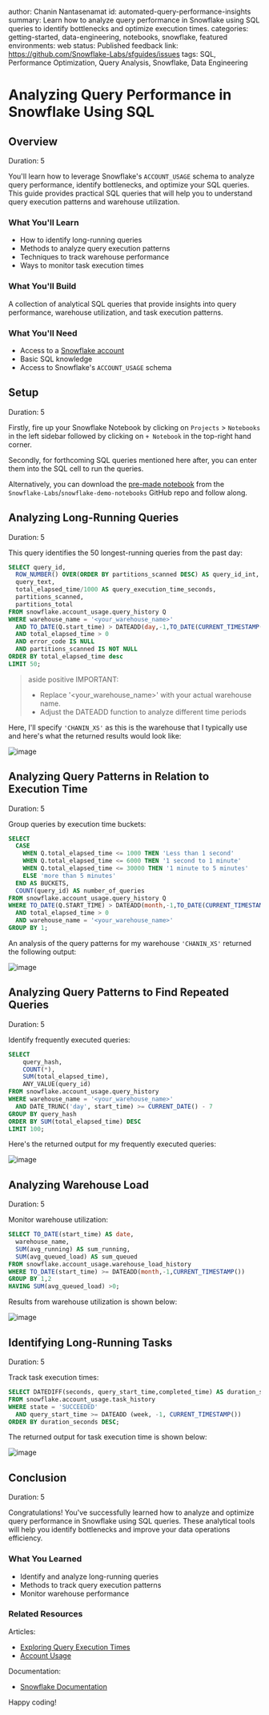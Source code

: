 author: Chanin Nantasenamat
id: automated-query-performance-insights
summary: Learn how to analyze query performance in Snowflake using SQL queries to identify bottlenecks and optimize execution times.
categories: getting-started, data-engineering, notebooks, snowflake, featured
environments: web
status: Published
feedback link: https://github.com/Snowflake-Labs/sfguides/issues
tags: SQL, Performance Optimization, Query Analysis, Snowflake, Data Engineering

# Analyzing Query Performance in Snowflake Using SQL
<!-- ------------------------ -->
## Overview
Duration: 5

You'll learn how to leverage Snowflake's `ACCOUNT_USAGE` schema to analyze query performance, identify bottlenecks, and optimize your SQL queries. This guide provides practical SQL queries that will help you to understand query execution patterns and warehouse utilization.

### What You'll Learn
- How to identify long-running queries
- Methods to analyze query execution patterns
- Techniques to track warehouse performance
- Ways to monitor task execution times

### What You'll Build
A collection of analytical SQL queries that provide insights into query performance, warehouse utilization, and task execution patterns.

### What You'll Need
- Access to a [Snowflake account](https://signup.snowflake.com/)
- Basic SQL knowledge
- Access to Snowflake's `ACCOUNT_USAGE` schema

<!-- ------------------------ -->
## Setup
Duration: 5

Firstly, fire up your Snowflake Notebook by clicking on `Projects` > `Notebooks` in the left sidebar followed by clicking on `+ Notebook` in the top-right hand corner.

Secondly, for forthcoming SQL queries mentioned here after, you can enter them into the SQL cell to run the queries.

Alternatively, you can download the [pre-made notebook](https://github.com/Snowflake-Labs/snowflake-demo-notebooks/tree/main/Query_Performance_Insights) from the `Snowflake-Labs`/`snowflake-demo-notebooks` GitHub repo and follow along.

<!-- ------------------------ -->
## Analyzing Long-Running Queries
Duration: 5

This query identifies the 50 longest-running queries from the past day:

```sql
SELECT query_id,
  ROW_NUMBER() OVER(ORDER BY partitions_scanned DESC) AS query_id_int,
  query_text,
  total_elapsed_time/1000 AS query_execution_time_seconds,
  partitions_scanned,
  partitions_total
FROM snowflake.account_usage.query_history Q
WHERE warehouse_name = '<your_warehouse_name>' 
  AND TO_DATE(Q.start_time) > DATEADD(day,-1,TO_DATE(CURRENT_TIMESTAMP()))
  AND total_elapsed_time > 0
  AND error_code IS NULL
  AND partitions_scanned IS NOT NULL
ORDER BY total_elapsed_time desc
LIMIT 50;
```

> aside positive
> IMPORTANT:
> - Replace '<your_warehouse_name>' with your actual warehouse name.
> - Adjust the DATEADD function to analyze different time periods

Here, I'll specify `'CHANIN_XS'` as this is the warehouse that I typically use and here's what the returned results would look like:

![image](assets/img01.PNG)

<!-- ------------------------ -->
## Analyzing Query Patterns in Relation to Execution Time
Duration: 5

Group queries by execution time buckets:

```sql
SELECT
  CASE
    WHEN Q.total_elapsed_time <= 1000 THEN 'Less than 1 second'
    WHEN Q.total_elapsed_time <= 6000 THEN '1 second to 1 minute'
    WHEN Q.total_elapsed_time <= 30000 THEN '1 minute to 5 minutes'
    ELSE 'more than 5 minutes'
  END AS BUCKETS,
  COUNT(query_id) AS number_of_queries
FROM snowflake.account_usage.query_history Q
WHERE TO_DATE(Q.START_TIME) > DATEADD(month,-1,TO_DATE(CURRENT_TIMESTAMP()))
  AND total_elapsed_time > 0
  AND warehouse_name = '<your_warehouse_name>'
GROUP BY 1;
```

An analysis of the query patterns for my warehouse `'CHANIN_XS'` returned the following output:

![image](assets/img02.PNG)

<!-- ------------------------ -->
## Analyzing Query Patterns to Find Repeated Queries
Duration: 5

Identify frequently executed queries:

```sql
SELECT
    query_hash,
    COUNT(*),
    SUM(total_elapsed_time),
    ANY_VALUE(query_id)
FROM snowflake.account_usage.query_history
WHERE warehouse_name = '<your_warehouse_name>'
  AND DATE_TRUNC('day', start_time) >= CURRENT_DATE() - 7
GROUP BY query_hash
ORDER BY SUM(total_elapsed_time) DESC
LIMIT 100;
```
Here's the returned output for my frequently executed queries:

![image](assets/img03.PNG)

## Analyzing Warehouse Load
Duration: 5

Monitor warehouse utilization:

```sql
SELECT TO_DATE(start_time) AS date,
  warehouse_name,
  SUM(avg_running) AS sum_running,
  SUM(avg_queued_load) AS sum_queued
FROM snowflake.account_usage.warehouse_load_history
WHERE TO_DATE(start_time) >= DATEADD(month,-1,CURRENT_TIMESTAMP())
GROUP BY 1,2
HAVING SUM(avg_queued_load) >0;
```

Results from warehouse utilization is shown below:

![image](assets/img04.PNG)

<!-- ------------------------ -->
## Identifying Long-Running Tasks
Duration: 5

Track task execution times:

```sql
SELECT DATEDIFF(seconds, query_start_time,completed_time) AS duration_seconds,*
FROM snowflake.account_usage.task_history
WHERE state = 'SUCCEEDED'
  AND query_start_time >= DATEADD (week, -1, CURRENT_TIMESTAMP())
ORDER BY duration_seconds DESC;
```

The returned output for task execution time is shown below:

![image](assets/img05.PNG)

<!-- ------------------------ -->
## Conclusion
Duration: 5

Congratulations! You've successfully learned how to analyze and optimize query performance in Snowflake using SQL queries. These analytical tools will help you identify bottlenecks and improve your data operations efficiency.

### What You Learned
- Identify and analyze long-running queries
- Methods to track query execution patterns
- Monitor warehouse performance

### Related Resources

Articles:
- [Exploring Query Execution Times](https://docs.snowflake.com/en/user-guide/performance-query-exploring)
- [Account Usage](https://docs.snowflake.com/en/sql-reference/account-usage)

Documentation:
- [Snowflake Documentation](https://docs.snowflake.com/)

Happy coding!
